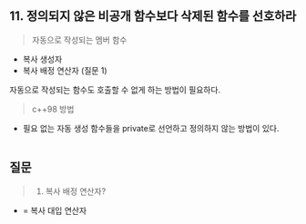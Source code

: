 ## 11. 정의되지 않은 비공개 함수보다 삭제된 함수를 선호하라

> 자동으로 작성되는 멤버 함수
* 복사 생성자
* 복사 배정 연산자 (질문 1)

자동으로 작성되는 함수도 호출할 수 없게 하는 방법이 필요하다.

> c++98 방법
* 필요 없는 자동 생성 함수들을 private로 선언하고 정의하지 않는 방법이 있다.

```cpp

```

## 질문

> 1. 복사 배정 연산자?
* = 복사 대입 연산자
